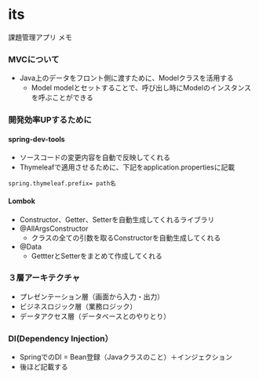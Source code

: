 # its
課題管理アプリ メモ

### MVCについて
- Java上のデータをフロント側に渡すために、Modelクラスを活用する
  - Model modelとセットすることで、呼び出し時にModelのインスタンスを呼ぶことができる

### 開発効率UPするために
#### spring-dev-tools
- ソースコードの変更内容を自動で反映してくれる
- Thymeleafで適用させるために、下記をapplication.propertiesに記載
```
spring.thymeleaf.prefix= path名
```

#### Lombok
- Constructor、Getter、Setterを自動生成してくれるライブラリ
- @AllArgsConstructor
  - クラスの全ての引数を取るConstructorを自動生成してくれる
- @Data
  - GettterとSetterをまとめて作成してくれる

### ３層アーキテクチャ
- プレゼンテーション層（画面から入力・出力）
- ビジネスロジック層（業務ロジック）
- データアクセス層（データベースとのやりとり）

### DI(Dependency Injection）
- SpringでのDI = Bean登録（Javaクラスのこと）＋インジェクション
- 後ほど記載する




